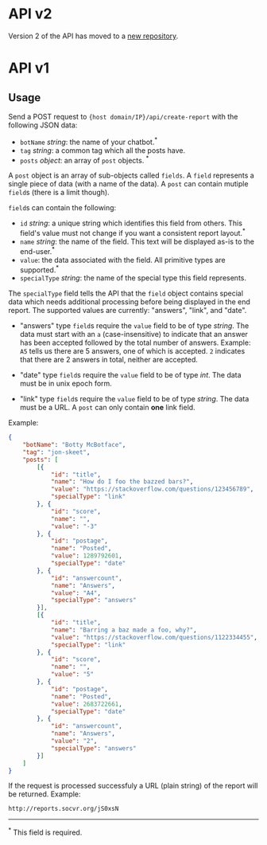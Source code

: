 # API v2

Version 2 of the API has moved to a [new repository](https://github.com/SOBotics/Reports).

# API v1
## Usage

Send a POST request to `{host domain/IP}/api/create-report` with the following JSON data:

 - `botName` *string*: the name of your chatbot.<sup>*</sup>
 - `tag` *string*: a common tag which all the posts have.
 - `posts` *object*: an array of `post` objects. <sup>*</sup>

A `post` object is an array of sub-objects called `fields`. A `field` represents a single piece of data (with a name of the data). A `post` can contain mutiple `field`s (there is a limit though).

`field`s can contain the following:

 - `id` *string*: a unique string which identifies this field from others. This field's value must not change if you want a consistent  report layout.<sup>*</sup>
 - `name` *string*: the name of the field. This text will be displayed as-is to the end-user.<sup>*</sup>
 - `value`: the data associated with the field. All primitive types are supported.<sup>*</sup>
 - `specialType` *string*: the name of the special type this field represents.

The `specialType` field tells the API that the `field` object contains special data which needs additional processing before being displayed in the end report. The supported values are currently: "answers", "link", and "date".

 - "answers" type `field`s require the `value` field to be of type *string*. The data must start with an `a` (case-insensitive) to indicate that an answer has been accepted followed by the total number of answers. Example: `A5` tells us there are 5 answers, one of which is accepted. `2` indicates that there are 2 answers in total, neither are accepted.

 - "date" type `field`s require the `value` field to be of type *int*. The data must be in unix epoch form.

 - "link" type `field`s require the `value` field to be of type *string*. The data must be a URL. A `post` can only contain **one** link field.

Example:

```json
{
    "botName": "Botty McBotface",
    "tag": "jon-skeet",
    "posts": [
        [{
            "id": "title",
            "name": "How do I foo the bazzed bars?",
            "value": "https://stackoverflow.com/questions/123456789",
            "specialType": "link"
        }, {
            "id": "score",
            "name": "",
            "value": "-3"
        }, {
            "id": "postage",
            "name": "Posted",
            "value": 1289792601,
            "specialType": "date"
        }, {
            "id": "answercount",
            "name": "Answers",
            "value": "A4",
            "specialType": "answers"
        }],
        [{
            "id": "title",
            "name": "Barring a baz made a foo, why?",
            "value": "https://stackoverflow.com/questions/1122334455",
            "specialType": "link"
        }, {
            "id": "score",
            "name": "",
            "value": "5"
        }, {
            "id": "postage",
            "name": "Posted",
            "value": 2683722661,
            "specialType": "date"
        }, {
            "id": "answercount",
            "name": "Answers",
            "value": "2",
            "specialType": "answers"
        }]
    ]
}
```

If the request is processed successfuly a URL (plain string) of the report will be returned. Example:

```
http://reports.socvr.org/jS0xsN
```
 
 -----
 
 <sup>*</sup> This field is required.

